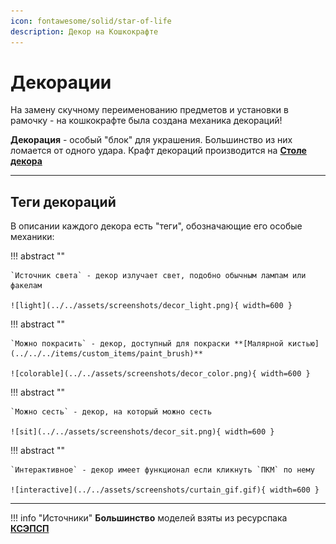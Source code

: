 ```yaml
---
icon: fontawesome/solid/star-of-life
description: Декор на Кошкокрафте
---
```


# Декорации

На замену скучному переименованию предметов и установки в рамочку - на кошкокрафте была создана механика декораций!

**Декорация** - особый "блок" для украшения. Большинство из них ломается от одного удара. Крафт декораций производится на **[Столе декора](../../../items/blocks/decor_table)**

***

## **Теги декораций**

В описании каждого декора есть "теги", обозначающие его особые механики:

!!! abstract "" 

    `Источник света` - декор излучает свет, подобно обычным лампам или факелам

    ![light](../../assets/screenshots/decor_light.png){ width=600 }

!!! abstract ""

    `Можно покрасить` - декор, доступный для покраски **[Малярной кистью](../../../items/custom_items/paint_brush)**

    ![colorable](../../assets/screenshots/decor_color.png){ width=600 }

!!! abstract ""

    `Можно сесть` - декор, на который можно сесть

    ![sit](../../assets/screenshots/decor_sit.png){ width=600 }

!!! abstract ""

    `Интерактивное` - декор имеет функционал если кликнуть `ПКМ` по нему

    ![interactive](../../assets/screenshots/curtain_gif.gif){ width=600 }

***

!!! info "Источники"
    **Большинство** моделей взяты из ресурспака <a href="https://vk.com/ksepsp" target="_blank">**КСЭПСП**</a>


